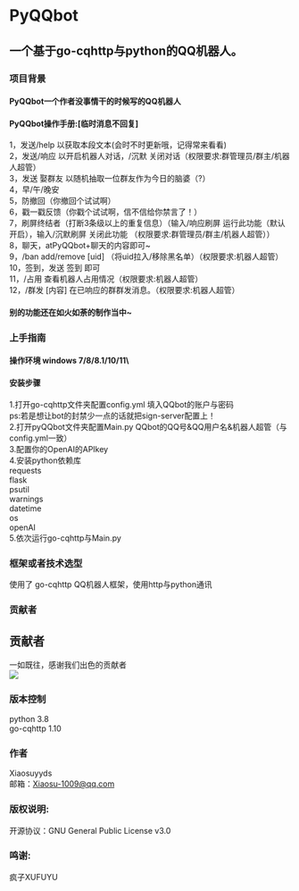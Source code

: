 # PyQQbot
## 一个基于go-cqhttp与python的QQ机器人。

### 项目背景
#### PyQQbot一个作者没事情干的时候写的QQ机器人
#### PyQQbot操作手册:[临时消息不回复]
1，发送/help 以获取本段文本(会时不时更新哦，记得常来看看)\
2，发送/响应 以开启机器人对话，/沉默 关闭对话（权限要求:群管理员/群主/机器人超管）\
3，发送 娶群友 以随机抽取一位群友作为今日的脑婆（?）\
4，早/午/晚安\
5，防撤回（你撤回个试试啊）\
6，戳一戳反馈（你戳个试试啊，信不信给你禁言了！）\
7，刷屏终结者（打断3条级以上的重复信息）（输入/响应刷屏 运行此功能（默认开启），输入/沉默刷屏 关闭此功能 （权限要求:群管理员/群主/机器人超管））\
8，聊天，atPyQQbot+聊天的内容即可~\
9，/ban add/remove [uid] （将uid拉入/移除黑名单）（权限要求:机器人超管）\
10，签到，发送 签到 即可\
11，/占用 查看机器人占用情况（权限要求:机器人超管）\
12，/群发 [内容] 在已响应的群群发消息。（权限要求:机器人超管）
#### 别的功能还在如火如荼的制作当中~
### 上手指南
#### 操作环境 windows 7/8/8.1/10/11\
#### 安装步骤
1.打开go-cqhttp文件夹配置config.yml 填入QQbot的账户与密码\
ps:若是想让bot的封禁少一点的话就把sign-server配置上！\
2.打开pyQQbot文件夹配置Main.py QQbot的QQ号&QQ用户名&机器人超管（与config.yml一致）\
3.配置你的OpenAI的APIkey\
4.安装python依赖库\
requests\
flask\
psutil\
warnings\
datetime\
os\
openAI\
5.依次运行go-cqhttp与Main.py
### 框架或者技术选型
使用了 go-cqhttp QQ机器人框架，使用http与python通讯
### 贡献者

## 贡献者
一如既往，感谢我们出色的贡献者
<br><a href="https://github.com/xiaosuyyds/PyQQbot/graphs/contributors">
  <img src="https://contrib.rocks/image?repo=xiaosuyyds/PyQQbot" />
</a>

### 版本控制
python 3.8\
go-cqhttp 1.10
### 作者
Xiaosuyyds\
邮箱：Xiaosu-1009@qq.com
### 版权说明:
开源协议：GNU General Public License v3.0
### 鸣谢:
疯子XUFUYU
